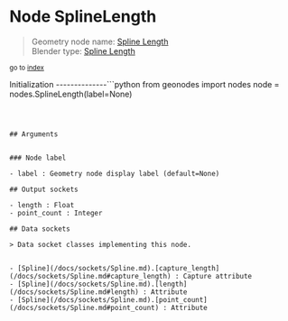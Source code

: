 
# Node SplineLength

> Geometry node name: [Spline Length](https://docs.blender.org/manual/en/latest/modeling/geometry_nodes/curve/spline_length.html)<br>
  Blender type: [Spline Length](https://docs.blender.org/api/current/bpy.types.GeometryNodeSplineLength.html)
  
<sub>go to [index](/docs/index.md)</sub>

Initialization
--------------```python
from geonodes import nodes
node = nodes.SplineLength(label=None)
```



## Arguments


### Node label

- label : Geometry node display label (default=None)

## Output sockets

- length : Float
- point_count : Integer

## Data sockets

> Data socket classes implementing this node.
  
  
- [Spline](/docs/sockets/Spline.md).[capture_length](/docs/sockets/Spline.md#capture_length) : Capture attribute
- [Spline](/docs/sockets/Spline.md).[length](/docs/sockets/Spline.md#length) : Attribute
- [Spline](/docs/sockets/Spline.md).[point_count](/docs/sockets/Spline.md#point_count) : Attribute
  
